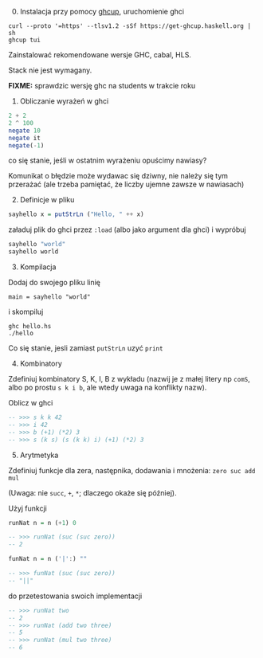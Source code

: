 0. Instalacja przy pomocy [ghcup](https://www.haskell.org/ghcup/), uruchomienie ghci

```
curl --proto '=https' --tlsv1.2 -sSf https://get-ghcup.haskell.org | sh
ghcup tui
```
Zainstalować rekomendowane wersje GHC, cabal, HLS.

Stack nie jest wymagany.


**FIXME:** sprawdzic wersję ghc na students w trakcie roku

1. Obliczanie wyrażeń w ghci

``` haskell
2 + 2
2 ^ 100
negate 10
negate it
negate(-1)
```

co się stanie, jeśli w ostatnim wyrażeniu opuścimy nawiasy?

Komunikat o błędzie może wydawac się dziwny, nie należy się tym przerażać (ale trzeba pamiętać, że liczby ujemne zawsze w nawiasach)

2. Definicje w pliku


``` haskell
sayhello x = putStrLn ("Hello, " ++ x)
```

załaduj plik do ghci przez `:load` (albo jako argument dla ghci) i wypróbuj

``` haskell
sayhello "world"
sayhello world
```

3. Kompilacja

Dodaj do swojego pliku linię

```
main = sayhello "world"
```

i skompiluj

```
ghc hello.hs
./hello
```

Co się stanie, jesli zamiast `putStrLn` uzyć `print`


4. Kombinatory

Zdefiniuj kombinatory S, K, I, B z wykładu (nazwij je z małej litery np `comS`, albo po prostu `s k i b`, ale wtedy uwaga na konflikty nazw).

Oblicz w ghci

``` haskell
-- >>> s k k 42
-- >>> i 42
-- >>> b (+1) (*2) 3
-- >>> s (k s) (s (k k) i) (+1) (*2) 3
```

5. Arytmetyka

Zdefiniuj funkcje dla zera, następnika, dodawania i mnożenia: `zero suc add mul`

(Uwaga: nie `succ`, `+`, `*`; dlaczego okaże się później).

Użyj funkcji

``` haskell
runNat n = n (+1) 0

-- >>> runNat (suc (suc zero))
-- 2

funNat n = n ('|':) ""

-- >>> funNat (suc (suc zero))
-- "||"
```

do przetestowania swoich implementacji

``` haskell
-- >>> runNat two
-- 2
-- >>> runNat (add two three)
-- 5
-- >>> runNat (mul two three)
-- 6
```